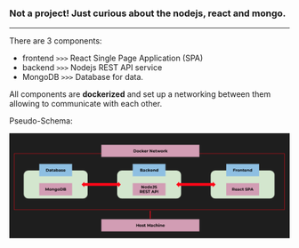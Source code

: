 ### Not a project! Just curious about the nodejs, react and mongo.

---

There are 3 components:
* frontend `>>>` React Single Page Application (SPA)
* backend  `>>>` Nodejs REST API service
* MongoDB  `>>>` Database for data.

All components are **dockerized** and set up a networking between them allowing to communicate with each other.

Pseudo-Schema:

![img](src/imgs/schema.png)



